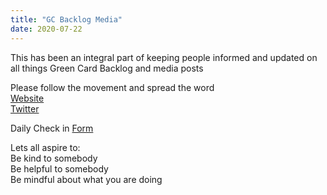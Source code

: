 ```yaml
---
title: "GC Backlog Media"
date: 2020-07-22
---
```



This has been an integral part of keeping people informed and updated on  
all things Green Card Backlog and media posts

Please follow the movement and spread the word  
[Website](https://greencardbacklog.media/)  
[Twitter](https://twitter.com/GCBCoalition)  

Daily Check in [Form](https://forms.gle/BRA4EH2sMoZdLPgE8)

Lets all aspire to:  
Be kind to somebody  
Be helpful to somebody  
Be mindful about what you are doing
